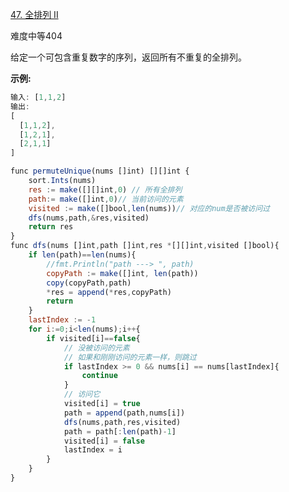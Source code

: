 [47. 全排列 II](https://leetcode-cn.com/problems/permutations-ii/)

难度中等404

给定一个可包含重复数字的序列，返回所有不重复的全排列。

**示例:**

```javascript
输入: [1,1,2]
输出:
[
  [1,1,2],
  [1,2,1],
  [2,1,1]
]
```

```javascript
func permuteUnique(nums []int) [][]int {
	sort.Ints(nums)
	res := make([][]int,0) // 所有全排列
	path:= make([]int,0)// 当前访问的元素
	visited := make([]bool,len(nums))// 对应的num是否被访问过
	dfs(nums,path,&res,visited)
	return res
}
func dfs(nums []int,path []int,res *[][]int,visited []bool){
	if len(path)==len(nums){
		//fmt.Println("path ---> ", path)
		copyPath := make([]int, len(path))
		copy(copyPath,path)
		*res = append(*res,copyPath)
		return
	}
	lastIndex := -1
	for i:=0;i<len(nums);i++{
		if visited[i]==false{
			// 没被访问的元素
			// 如果和刚刚访问的元素一样，则跳过
			if lastIndex >= 0 && nums[i] == nums[lastIndex]{
				continue
			}
			// 访问它
			visited[i] = true
			path = append(path,nums[i])
			dfs(nums,path,res,visited)
			path = path[:len(path)-1]
			visited[i] = false
			lastIndex = i
		}
	}
}
```